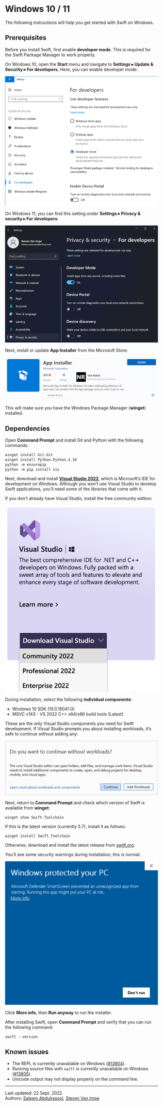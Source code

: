 # Windows 10 / 11

The following instructions will help you get started with Swift on Windows.

## Prerequisites

Before you install Swift, first enable **developer mode**. This is required for the Swift Package Manager to work properly.

On Windows 10, open the **Start** menu and navigate to **Settings ▸ Update & Security ▸ For developers**. Here, you can enable developer mode:

![](developer-mode-10.png)

On Windows 11, you can find this setting under **Settings ▸ Privacy & security ▸ For developers**:

![](developer-mode-11.png)

Next, install or update **App Installer** from the Microsoft Store:

![](app-installer.png)

This will make sure you have the Windows Package Manager (**winget**) installed.

## Dependencies

Open **Command Prompt** and install Git and Python with the following commands:

```
winget install Git.Git
winget install Python.Python.3.10
python -m ensurepip
python -m pip install six
```

Next, download and install [**Visual Studio 2022**](https://visualstudio.microsoft.com), which is Microsoft’s IDE for development on Windows. Although you won’t use Visual Studio to develop Swift applications, you’ll need some of the libraries that come with it.

If you don’t already have Visual Studio, install the free community edition:

![](visual-studio.png)

During installation, select the following **individual components**:

- Windows 10 SDK (10.0.19041.0)
- MSVC v143 - VS 2022 C++ x64/x86 build tools (Latest)

These are the only Visual Studio components you need for Swift development. If Visual Studio prompts you about installing workloads, it’s safe to continue without adding any:

![](visual-studio-workloads.png)

Next, return to **Command Prompt** and check which version of Swift is available from **winget**:

```
winget show Swift.Toolchain
```

If this is the latest version (currently 5.7), install it as follows:

```
winget install Swift.Toolchain
```

Otherwise, download and install the latest release from [swift.org](https://swift.org/download/#releases).

You’ll see some security warnings during installation; this is normal:

![](security-warning.png)

Click **More info**, then **Run anyway** to run the installer.

After installing Swift, open **Command Prompt** and verify that you can run the following command:

```
swift --version
```

## Known issues

- The REPL is currently unavailable on Windows ([#13804](https://bugs.swift.org/browse/SR-13804)).
- Running source files with `swift` is currently unavailable on Windows ([#13805](https://bugs.swift.org/browse/SR-13805)).
- Unicode output may not display properly on the command line.

---

Last updated: 22 Sept. 2022 \
Authors: [Saleem Abdulrasool](https://github.com/compnerd), [Steven Van Impe](https://github.com/svanimpe)
